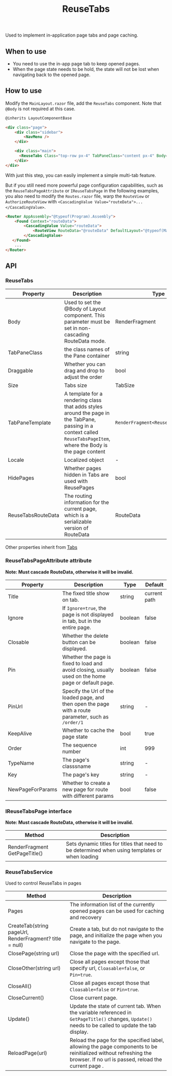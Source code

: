 ﻿---
category: Experimental
type: Layout
title: ReuseTabs
cols: 1
cover: https://gw.alipayobjects.com/zos/antfincdn/lkI2hNEDr2V/Tabs.svg
---

Used to implement in-application page tabs and page caching.

## When to use

- You need to use the in-app page tab to keep opened pages.
- When the page state needs to be hold, the state will not be lost when navigating back to the opened page.

## How to use

Modify the `MainLayout.razor` file, add the `ReuseTabs` component. Note that `@Body` is not required at this case.

   ```html
   @inherits LayoutComponentBase

   <div class="page">
       <div class="sidebar">
           <NavMenu />
       </div>

       <div class="main">
         <ReuseTabs Class="top-row px-4" TabPaneClass="content px-4" Body="Body" / >
       </div>
   </div>

   ```

With just this step, you can easily implement a simple multi-tab feature. 

But if you still need more powerful page configuration capabilities, 
such as the `ReuseTabsPageAttribute` or `IReuseTabsPage`  in the following examples, 
you also need to modify the `Routes.razor` file, warp the `RouteView` or `AuthorizeRouteView` with `<CascadingValue Value="routeData">...</CascadingValue>`.

   ```html
   <Router AppAssembly="@typeof(Program).Assembly">
       <Found Context="routeData">
           <CascadingValue Value="routeData">
               <RouteView RouteData="@routeData" DefaultLayout="@typeof(MainLayout)" / >
           </CascadingValue>
      </Found>
       ...
   </Router>
   ```

## API

### ReuseTabs

| Property | Description | Type | Default | 
| --- | --- | --- | --- |
| Body | Used to set the @Body of Layout component. This parameter must be set in non-cascading RouteData mode. | RenderFragment | - |
| TabPaneClass | the class names of the Pane container | string | --- |
| Draggable | Whether you can drag and drop to adjust the order | bool | false |
| Size | Tabs size | TabSize | - |
| TabPaneTemplate | A template for a rendering class that adds styles around the page in the TabPane, passing in a context called `ReuseTabsPageItem`, where the Body is the page content | `RenderFragment<ReuseTabsPageItem>` | context => context.Body |
| Locale | Localized object | - | - |
| HidePages | Whether pages hidden in Tabs are used with ReusePages | bool | false |
| ReuseTabsRouteData | The routing information for the current page, which is a serializable version of RouteData | RouteData | - |

Other properties inherit from [Tabs](/components/tabs#API)

### ReuseTabsPageAttribute attribute


**Note: Must cascade RouteData, otherwise it will be invalid.**

| Property | Description | Type | Default | 
| --- | --- | --- | --- |
| Title | The fixed title show on tab. | string | current path |
| Ignore | If `Ignore=true`, the page is not displayed in tab, but in the entire page. | boolean | false |
| Closable | Whether the delete button can be displayed. | boolean | false |
| Pin | Whether the page is fixed to load and avoid closing, usually used on the home page or default page. | boolean | false |
| PinUrl | Specify the Url of the loaded page, and then open the page with a route parameter, such as `/order/1` | string | - |
| KeepAlive| Whether to cache the page state | bool | true |
| Order | The sequence number | int | 999 |
| TypeName | The page's classsname | string | - |
| Key | The page's key | string | - |
| NewPageForParams | Whether to create a new page for route with different params | bool | false |

### IReuseTabsPage interface

**Note: Must cascade RouteData, otherwise it will be invalid.**

| Method | Description |
| --- | --- | 
| RenderFragment GetPageTitle() | Sets dynamic titles for titles that need to be determined when using templates or when loading |


### ReuseTabsService

Used to control ReuseTabs in pages

| Method | Description | 
| --- | --- | 
| Pages | The information list of the currently opened pages can be used for caching and recovery | 
| CreateTab(string pageUrl, RenderFragment? title = null) | Create a tab, but do not navigate to the page, and initialize the page when you navigate to the page. |
| ClosePage(string url) | Close the page with the specified url. |
| CloseOther(string url) | Close all pages except those that specify url, `Cloasable=false`, or `Pin=true`. |
| CloseAll() | Close all pages except those that `Cloasable=false` or `Pin=true`.|
| CloseCurrent() | Close current page. |
| Update() | Update the state of current tab. When the variable referenced in `GetPageTitle()` changes, `Update()` needs to be called to update the tab display. |
| ReloadPage(url) | Reload the page for the specified label, allowing the page components to be reinitialized without refreshing the browser. If no url is passed, reload the current page . |
